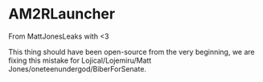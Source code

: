 # AM2RLauncher
From MattJonesLeaks with &lt;3

This thing should have been open-source from the very beginning, we are fixing this mistake for Lojical/Lojemiru/Matt Jones/oneteenundergod/BiberForSenate.
